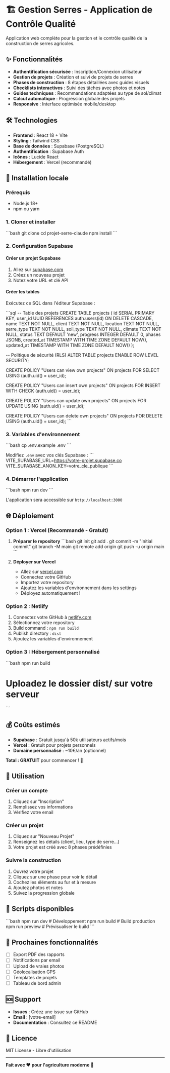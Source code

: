 # 🏗️ Gestion Serres - Application de Contrôle Qualité

Application web complète pour la gestion et le contrôle qualité de la construction de serres agricoles.

## ✨ Fonctionnalités

- **Authentification sécurisée** : Inscription/Connexion utilisateur
- **Gestion de projets** : Création et suivi de projets de serres
- **Phases de construction** : 8 étapes détaillées avec guides visuels
- **Checklists interactives** : Suivi des tâches avec photos et notes
- **Guides techniques** : Recommandations adaptées au type de sol/climat
- **Calcul automatique** : Progression globale des projets
- **Responsive** : Interface optimisée mobile/desktop

## 🛠️ Technologies

- **Frontend** : React 18 + Vite
- **Styling** : Tailwind CSS
- **Base de données** : Supabase (PostgreSQL)
- **Authentification** : Supabase Auth
- **Icônes** : Lucide React
- **Hébergement** : Vercel (recommandé)

## 🚀 Installation locale

### Prérequis
- Node.js 18+ 
- npm ou yarn

### 1. Cloner et installer
\`\`\`bash
git clone <votre-repo>
cd projet-serre-claude
npm install
\`\`\`

### 2. Configuration Supabase

#### Créer un projet Supabase
1. Allez sur [supabase.com](https://supabase.com)
2. Créez un nouveau projet
3. Notez votre URL et clé API

#### Créer les tables
Exécutez ce SQL dans l'éditeur Supabase :

\`\`\`sql
-- Table des projets
CREATE TABLE projects (
    id SERIAL PRIMARY KEY,
    user_id UUID REFERENCES auth.users(id) ON DELETE CASCADE,
    name TEXT NOT NULL,
    client TEXT NOT NULL,
    location TEXT NOT NULL,
    serre_type TEXT NOT NULL,
    soil_type TEXT NOT NULL,
    climate TEXT NOT NULL,
    status TEXT DEFAULT 'new',
    progress INTEGER DEFAULT 0,
    phases JSONB,
    created_at TIMESTAMP WITH TIME ZONE DEFAULT NOW(),
    updated_at TIMESTAMP WITH TIME ZONE DEFAULT NOW()
);

-- Politique de sécurité (RLS)
ALTER TABLE projects ENABLE ROW LEVEL SECURITY;

CREATE POLICY "Users can view own projects" ON projects
    FOR SELECT USING (auth.uid() = user_id);

CREATE POLICY "Users can insert own projects" ON projects
    FOR INSERT WITH CHECK (auth.uid() = user_id);

CREATE POLICY "Users can update own projects" ON projects
    FOR UPDATE USING (auth.uid() = user_id);

CREATE POLICY "Users can delete own projects" ON projects
    FOR DELETE USING (auth.uid() = user_id);
\`\`\`

### 3. Variables d'environnement
\`\`\`bash
cp .env.example .env
\`\`\`

Modifiez `.env` avec vos clés Supabase :
\`\`\`
VITE_SUPABASE_URL=https://votre-projet.supabase.co
VITE_SUPABASE_ANON_KEY=votre_cle_publique
\`\`\`

### 4. Démarrer l'application
\`\`\`bash
npm run dev
\`\`\`

L'application sera accessible sur `http://localhost:3000`

## 🌐 Déploiement

### Option 1 : Vercel (Recommandé - Gratuit)

1. **Préparer le repository**
   \`\`\`bash
   git init
   git add .
   git commit -m "Initial commit"
   git branch -M main
   git remote add origin <votre-repo-github>
   git push -u origin main
   \`\`\`

2. **Déployer sur Vercel**
   - Allez sur [vercel.com](https://vercel.com)
   - Connectez votre GitHub
   - Importez votre repository
   - Ajoutez les variables d'environnement dans les settings
   - Déployez automatiquement !

### Option 2 : Netlify
1. Connectez votre GitHub à [netlify.com](https://netlify.com)
2. Sélectionnez votre repository
3. Build command : `npm run build`
4. Publish directory : `dist`
5. Ajoutez les variables d'environnement

### Option 3 : Hébergement personnalisé
\`\`\`bash
npm run build
# Uploadez le dossier dist/ sur votre serveur
\`\`\`

## 💰 Coûts estimés

- **Supabase** : Gratuit jusqu'à 50k utilisateurs actifs/mois
- **Vercel** : Gratuit pour projets personnels
- **Domaine personnalisé** : ~10€/an (optionnel)

**Total : GRATUIT** pour commencer ! 🎉

## 📱 Utilisation

### Créer un compte
1. Cliquez sur "Inscription"
2. Remplissez vos informations
3. Vérifiez votre email

### Créer un projet
1. Cliquez sur "Nouveau Projet"
2. Renseignez les détails (client, lieu, type de serre...)
3. Votre projet est créé avec 8 phases prédéfinies

### Suivre la construction
1. Ouvrez votre projet
2. Cliquez sur une phase pour voir le détail
3. Cochez les éléments au fur et à mesure
4. Ajoutez photos et notes
5. Suivez la progression globale

## 🔧 Scripts disponibles

\`\`\`bash
npm run dev      # Développement
npm run build    # Build production
npm run preview  # Prévisualiser le build
\`\`\`

## 🎯 Prochaines fonctionnalités

- [ ] Export PDF des rapports
- [ ] Notifications par email
- [ ] Upload de vraies photos
- [ ] Géolocalisation GPS
- [ ] Templates de projets
- [ ] Tableau de bord admin

## 🆘 Support

- **Issues** : Créez une issue sur GitHub
- **Email** : [votre-email]
- **Documentation** : Consultez ce README

## 📄 Licence

MIT License - Libre d'utilisation

---

**Fait avec ❤️ pour l'agriculture moderne** 🌱